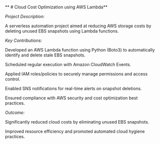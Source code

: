 ** # Cloud Cost Optimization using AWS Lambda**

*Project Description:*

A serverless automation project aimed at reducing AWS storage costs by deleting unused EBS snapshots using Lambda functions.

*Key Contributions:*

Developed an AWS Lambda function using Python (Boto3) to automatically identify and delete stale EBS snapshots.

Scheduled regular execution with Amazon CloudWatch Events.

Applied IAM roles/policies to securely manage permissions and access control.

Enabled SNS notifications for real-time alerts on snapshot deletions.

Ensured compliance with AWS security and cost optimization best practices.

*Outcome:*

Significantly reduced cloud costs by eliminating unused EBS snapshots.

Improved resource efficiency and promoted automated cloud hygiene practices.
